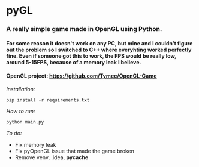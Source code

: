 # pyGL

### A really simple game made in OpenGL using Python.

#### For some reason it doesn't work on any PC, but mine and I couldn't figure out the problem so I switched to C++ where everyhting worked perfectly fine. Even if someone got this to work, the FPS would be really low, around 5-15FPS, because of a memory leak I believe.
#### OpenGL project: https://github.com/Tymec/OpenGL-Game

*Installation:*
```
pip install -r requirements.txt
```

*How to run:*
```
python main.py
```

*To do:*
- Fix memory leak
- Fix pyOpenGL issue that made the game broken
- Remove venv, .idea, __pycache__
